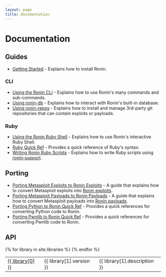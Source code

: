 ```yaml
---
layout: page
title: Documentation
---
```


# Documentation

## Guides

* [Getting Started](guides/getting-started/index.md) -
  Explains how to install Ronin.

### CLI

* [Using the Ronin CLI](guides/using-the-ronin-cli/index.md) -
  Explains how to use Ronin's many commands and sub-commands.
* [Using ronin-db](guides/using-ronin-db/index.md) -
  Explains how to interact with Ronin's built-in database.
* [Using ronin-repos](guides/using-ronin-repos/index.md) -
  Explains how to install and manage 3rd-party git repositories that can contain
  exploits or payloads.

### Ruby

* [Using the Ronin Ruby Shell](guides/using-the-ronin-ruby-shell/index.md) -
  Explains how to use Ronin's interactive Ruby Shell.
* [Ruby Quick Ref](guides/ruby-quick-ref/index.md) -
  Provides a quick reference of Ruby's syntax.
* [Writing Ronin Ruby Scripts](guides/writing-ronin-ruby-scripts/index.md) -
  Explains how to write Ruby scripts using [ronin-support].

[ronin-support]: https://github.com/ronin-rb/ronin-support#readme

## Porting

* [Porting Metasploit Exploits to Ronin Exploits](porting/metasploit-exploits-to-ronin-exploits/index.md) -
  A guide that explains how to convert Metasploit exploits into
  [Ronin exploits][ronin-exploits].
* [Porting Metasploit Payloads to Ronin Payloads](porting/metasploit-payloads-to-ronin-payloads/index.md) -
  A guide that explains how to convert Metasploit payloads into
  [Ronin payloads][ronin-payloads].
* [Porting Python to Ronin Quick Ref](porting/python-to-ronin-quick-ref/index.md) -
  Provides a quick references for converting Python code to Ronin.
* [Porting Pwnlib to Ronin Quick Ref](porting/pwnlib-to-ronin-quick-ref/index.md) -
  Provides a quick references for converting Pwnlib code to Ronin.

[ronin-exploits]: https://github.com/ronin-rb/ronin-exploits#readme
[ronin-payloads]: https://github.com/ronin-rb/ronin-payloads#readme

## API

<table class="table">
  <tbody>
  {% for library in site.libraries %}
    <tr>
      <td>
        <a href="/docs/{{ library[0] }}/">{{ library[0] }}</a>
      </td>
      <td>{{ library[1].version }}</td>
      <td>{{ library[1].description }}</td>
    </tr>
  {% endfor %}
  </tbody>
</table>
